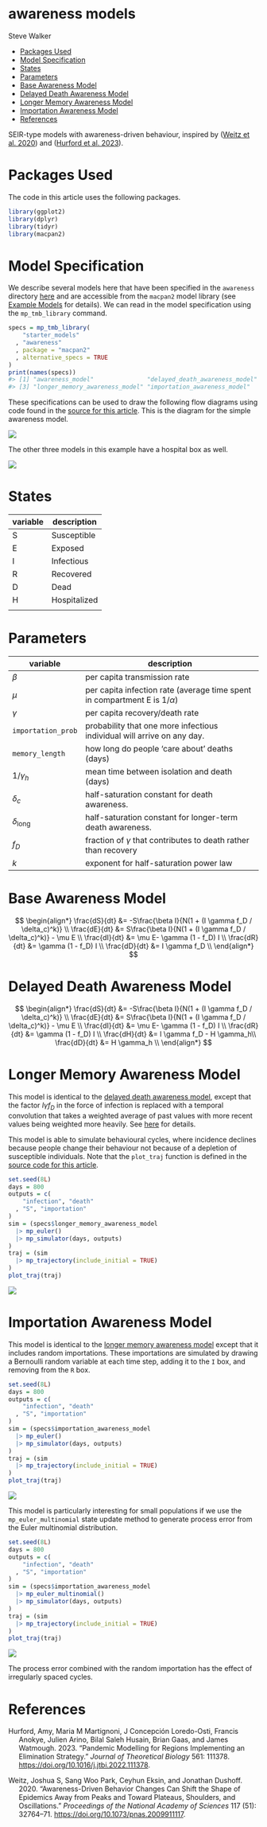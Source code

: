 awareness models
================
Steve Walker

-   <a href="#packages-used" id="toc-packages-used">Packages Used</a>
-   <a href="#model-specification" id="toc-model-specification">Model
    Specification</a>
-   <a href="#states" id="toc-states">States</a>
-   <a href="#parameters" id="toc-parameters">Parameters</a>
-   <a href="#base-awareness-model" id="toc-base-awareness-model">Base
    Awareness Model</a>
-   <a href="#delayed-death-awareness-model"
    id="toc-delayed-death-awareness-model">Delayed Death Awareness Model</a>
-   <a href="#longer-memory-awareness-model"
    id="toc-longer-memory-awareness-model">Longer Memory Awareness Model</a>
-   <a href="#importation-awareness-model"
    id="toc-importation-awareness-model">Importation Awareness Model</a>
-   <a href="#references" id="toc-references">References</a>

SEIR-type models with awareness-driven behaviour, inspired by ([Weitz et
al. 2020](#ref-weitz2020awareness)) and ([Hurford et al.
2023](#ref-hurford2023pandemic)).

# Packages Used

The code in this article uses the following packages.

``` r
library(ggplot2)
library(dplyr)
library(tidyr)
library(macpan2)
```

# Model Specification

We describe several models here that have been specified in the
`awareness` directory
[here](https://github.com/canmod/macpan2/blob/main/inst/starter_models/awareness/tmb.R)
and are accessible from the `macpan2` model library (see [Example
Models](https://canmod.github.io/macpan2/articles/example_models.html)
for details). We can read in the model specification using the
`mp_tmb_library` command.

``` r
specs = mp_tmb_library(
    "starter_models"
  , "awareness"
  , package = "macpan2"
  , alternative_specs = TRUE
)
print(names(specs))
#> [1] "awareness_model"               "delayed_death_awareness_model"
#> [3] "longer_memory_awareness_model" "importation_awareness_model"
```

These specifications can be used to draw the following flow diagrams
using code found in the [source for this
article](https://github.com/canmod/macpan2/blob/main/inst/starter_models/awareness/README.Rmd).
This is the diagram for the simple awareness model.

![](./figures/diagram-1.png)<!-- -->

The other three models in this example have a hospital box as well.

![](./figures/diagram-delayed-death-1.png)<!-- -->

# States

| variable | description  |
|----------|--------------|
| S        | Susceptible  |
| E        | Exposed      |
| I        | Infectious   |
| R        | Recovered    |
| D        | Dead         |
| H        | Hospitalized |
|          |              |

# Parameters

| variable               | description                                                                   |
|------------------------|-------------------------------------------------------------------------------|
| $\beta$                | per capita transmission rate                                                  |
| $\mu$                  | per capita infection rate (average time spent in compartment E is $1/\alpha$) |
| $\gamma$               | per capita recovery/death rate                                                |
| `importation_prob`     | probability that one more infectious individual will arrive on any day.       |
| `memory_length`        | how long do people ‘care about’ deaths (days)                                 |
| $1/\gamma_h$           | mean time between isolation and death (days)                                  |
| $\delta_c$             | half-saturation constant for death awareness.                                 |
| $\delta_{\text{long}}$ | half-saturation constant for longer-term death awareness.                     |
| $f_D$                  | fraction of $\gamma$ that contributes to death rather than recovery           |
| $k$                    | exponent for half-saturation power law                                        |

# Base Awareness Model

$$
\begin{align*}
\frac{dS}{dt} &= -S\frac{\beta I}{N(1 + (I \gamma f_D / \delta_c)^k)} \\
\frac{dE}{dt} &= S\frac{\beta I}{N(1 + (I \gamma f_D / \delta_c)^k)} - \mu E \\
\frac{dI}{dt} &= \mu E- \gamma (1 - f_D) I \\
\frac{dR}{dt} &= \gamma (1 - f_D) I \\
\frac{dD}{dt} &= I \gamma f_D \\
\end{align*}
$$

# Delayed Death Awareness Model

$$
\begin{align*}
\frac{dS}{dt} &= -S\frac{\beta I}{N(1 + (I \gamma f_D / \delta_c)^k)} \\
\frac{dE}{dt} &= S\frac{\beta I}{N(1 + (I \gamma f_D / \delta_c)^k)} - \mu E \\
\frac{dI}{dt} &= \mu E- \gamma (1 - f_D) I \\
\frac{dR}{dt} &= \gamma (1 - f_D) I \\
\frac{dH}{dt} &= I \gamma f_D - H \gamma_h\\
\frac{dD}{dt} &= H \gamma_h \\
\end{align*}
$$

# Longer Memory Awareness Model

This model is identical to the [delayed death awareness
model](#delayed-death-awareness-model), except that the factor
$I \gamma f_D$ in the force of infection is replaced with a temporal
convolution that takes a weighted average of past values with more
recent values being weighted more heavily. See
[here](https://github.com/canmod/macpan2/blob/main/inst/starter_models/awareness/tmb.R)
for details.

This model is able to simulate behavioural cycles, where incidence
declines because people change their behaviour not because of a
depletion of susceptible individuals. Note that the `plot_traj` function
is defined in the [source code for this
article](https://github.com/canmod/macpan2/blob/main/inst/starter_models/awareness/README.Rmd).

``` r
set.seed(8L)
days = 800
outputs = c(
    "infection", "death"
  , "S", "importation"
)
sim = (specs$longer_memory_awareness_model
  |> mp_euler()
  |> mp_simulator(days, outputs)
)
traj = (sim
  |> mp_trajectory(include_initial = TRUE)
)
plot_traj(traj)
```

![](./figures/behavioural_cycles-1.png)<!-- -->

# Importation Awareness Model

This model is identical to the [longer memory awareness
model](#longer-memory-awareness-model) except that it includes random
importations. These importations are simulated by drawing a Bernoulli
random variable at each time step, adding it to the `I` box, and
removing from the `R` box.

``` r
set.seed(8L)
days = 800
outputs = c(
    "infection", "death"
  , "S", "importation"
)
sim = (specs$importation_awareness_model
  |> mp_euler()
  |> mp_simulator(days, outputs)
)
traj = (sim
  |> mp_trajectory(include_initial = TRUE)
)
plot_traj(traj)
```

![](./figures/importation-1.png)<!-- -->

This model is particularly interesting for small populations if we use
the `mp_euler_multinomial` state update method to generate process error
from the Euler multinomial distribution.

``` r
set.seed(8L)
days = 800
outputs = c(
    "infection", "death"
  , "S", "importation"
)
sim = (specs$importation_awareness_model
  |> mp_euler_multinomial()
  |> mp_simulator(days, outputs)
)
traj = (sim
  |> mp_trajectory(include_initial = TRUE)
)
plot_traj(traj)
```

![](./figures/importation_and_process_error-1.png)<!-- -->

The process error combined with the random importation has the effect of
irregularly spaced cycles.

# References

<div id="refs" class="references csl-bib-body hanging-indent">

<div id="ref-hurford2023pandemic" class="csl-entry">

Hurford, Amy, Maria M Martignoni, J Concepción Loredo-Osti, Francis
Anokye, Julien Arino, Bilal Saleh Husain, Brian Gaas, and James
Watmough. 2023. “Pandemic Modelling for Regions Implementing an
Elimination Strategy.” *Journal of Theoretical Biology* 561: 111378.
<https://doi.org/10.1016/j.jtbi.2022.111378>.

</div>

<div id="ref-weitz2020awareness" class="csl-entry">

Weitz, Joshua S, Sang Woo Park, Ceyhun Eksin, and Jonathan Dushoff.
2020. “Awareness-Driven Behavior Changes Can Shift the Shape of
Epidemics Away from Peaks and Toward Plateaus, Shoulders, and
Oscillations.” *Proceedings of the National Academy of Sciences* 117
(51): 32764–71. <https://doi.org/10.1073/pnas.2009911117>.

</div>

</div>
